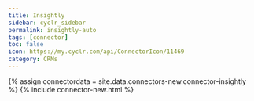 ```yaml
---
title: Insightly
sidebar: cyclr_sidebar
permalink: insightly-auto
tags: [connector]
toc: false
icon: https://my.cyclr.com/api/ConnectorIcon/11469
category: CRMs
---
```

{% assign connectordata = site.data.connectors-new.connector-insightly %}
{% include connector-new.html %}	